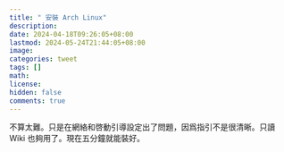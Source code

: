 ```yaml
---
title: " 安裝 Arch Linux"
description: 
date: 2024-04-18T09:26:05+08:00
lastmod: 2024-05-24T21:44:05+08:00
image: 
categories: tweet
tags: []
math: 
license: 
hidden: false
comments: true
---
```


不算太難。只是在網絡和啓動引導設定出了問題，因爲指引不是很清晰。只讀 Wiki 也夠用了。現在五分鐘就能裝好。

